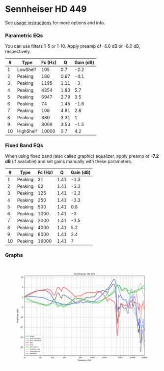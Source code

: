 # Sennheiser HD 449
See [usage instructions](https://github.com/jaakkopasanen/AutoEq#usage) for more options and info.

### Parametric EQs
You can use filters 1-5 or 1-10. Apply preamp of -6.0 dB or -6.0 dB, respectively.

|   # | Type      |   Fc (Hz) |    Q |   Gain (dB) |
|-----|-----------|-----------|------|-------------|
|   1 | LowShelf  |       105 | 0.7  |        -2.2 |
|   2 | Peaking   |       180 | 0.97 |        -4.1 |
|   3 | Peaking   |      1195 | 1.11 |        -3   |
|   4 | Peaking   |      4354 | 1.83 |         5.7 |
|   5 | Peaking   |      6947 | 2.79 |         3.5 |
|   6 | Peaking   |        74 | 1.45 |        -1.6 |
|   7 | Peaking   |       108 | 4.81 |         2.8 |
|   8 | Peaking   |       380 | 3.31 |         1   |
|   9 | Peaking   |      8009 | 3.53 |        -1.5 |
|  10 | HighShelf |     10000 | 0.7  |         4.2 |

### Fixed Band EQs
When using fixed band (also called graphic) equalizer, apply preamp of **-7.2 dB** (if available) and set gains manually with these parameters.

|   # | Type    |   Fc (Hz) |    Q |   Gain (dB) |
|-----|---------|-----------|------|-------------|
|   1 | Peaking |        31 | 1.41 |        -1.3 |
|   2 | Peaking |        62 | 1.41 |        -3.3 |
|   3 | Peaking |       125 | 1.41 |        -2.3 |
|   4 | Peaking |       250 | 1.41 |        -3.3 |
|   5 | Peaking |       500 | 1.41 |         0.8 |
|   6 | Peaking |      1000 | 1.41 |        -3   |
|   7 | Peaking |      2000 | 1.41 |        -1.5 |
|   8 | Peaking |      4000 | 1.41 |         5.2 |
|   9 | Peaking |      8000 | 1.41 |         2.4 |
|  10 | Peaking |     16000 | 1.41 |         7   |

### Graphs
![](./Sennheiser%20HD%20449.png)
